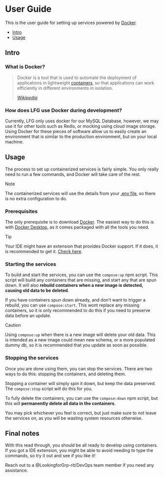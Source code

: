 # User Guide

This is the user guide for setting up services powered by [Docker][1].

- [Intro](#intro)
- [Usage](#usage)

## Intro

### What is Docker?

> Docker is a tool that is used to automate the deployment of applications in lightweight [containers](<https://en.wikipedia.org/wiki/Containerization_(computing)>), so that applications can work efficiently in different environments in isolation.
>
> <cite>[Wikipedia](<https://en.wikipedia.org/wiki/Docker_(software)>)</cite>

### How does LFG use Docker during development?

Currently, LFG only uses docker for our MySQL Database, however, we may use it for other tools such as Redis, or mocking using cloud image storage. Using Docker for these pieces of software allow us to easily create an environment that is similar to the production environment, but on your local machine.

## Usage

The process to set up containerized services is fairly simple. You only really need to run a few commands, and Docker will take care of the rest.

> [!Note]
> The containerized services will use the details from your [.env file][5], so there is no extra configuration to do.

### Prerequisites

The only prerequisite is to download [Docker][1]. The easiest way to do this is with [Docker Desktop][2], as it comes packaged with all the tools you need.

> [!Tip]
> Your IDE might have an extension that provides Docker support. If it does, it is recommended to get it. [Check here][3].

### Starting the services

To build and start the services, you can use the `compose:up` npm script. This script will build any containers that are missing, and start any that are spun down. It will also **rebuild containers when a new image is detected, causing old data to be deleted**.

If you have containers spun down already, and don't want to trigger a rebuild, you can use `compose:start`. This wont replace any missing containers, so it is only recommended to do this if you need to preserve data before an update.

> [!Caution]
> Using `compose:up` when there is a new image will delete your old data. This is intended as a new image could mean new schema, or a more populated dummy db, so it is recommended that you update as soon as possible.

### Stopping the services

Once you are done using them, you can stop the services. There are two ways to do this: stopping the containers, and deleting them.

Stopping a container will simply spin it down, but keep the data preserved. The `compose:stop` script will do this for you.

To fully delete the containers, you can use the `compose:down` npm script, but this will **permanently delete all data in the containers**.

You may pick whichever you feel is correct, but just make sure to not leave the services on, as you will be wasting system resources otherwise.

## Final notes

With this read through, you should be all ready to develop using containers. If you got a IDE extension, you might be able to avoid needing to type the commands, so try it out and see if you like it!

Reach out to a @LookingforGrp-rit/DevOps team member if you need any assistance.

[1]: https://www.docker.com/
[2]: https://www.docker.com/products/docker-desktop/
[3]: https://www.docker.com/products/ide/
[4]: ../
[5]: ../.env
